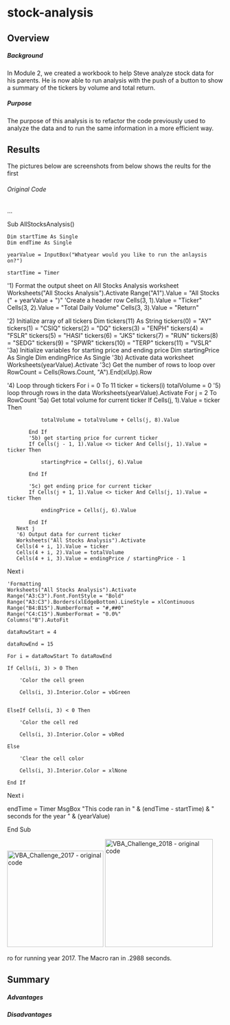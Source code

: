 # stock-analysis

## Overview

##### Background
In Module 2, we created a workbook to help Steve analyze stock data for his parents. He is now able to run analysis with the push of a button to show a summary of the tickers by volume and total return. 

##### Purpose
The purpose of this analysis is to refactor the code previously used to analyze the data and to run the same information in a more efficient way. 

## Results
The pictures below are screenshots from  below shows the reults for the first
###### Original Code

...

Sub AllStocksAnalysis()

    Dim startTime As Single
    Dim endTime As Single
    
    yearValue = InputBox("Whatyear would you like to run the anlaysis on?")
    
    startTime = Timer

   '1) Format the output sheet on All Stocks Analysis worksheet
   Worksheets("All Stocks Analysis").Activate
   Range("A1").Value = "All Stocks (" + yearValue + ")"
   'Create a header row
   Cells(3, 1).Value = "Ticker"
   Cells(3, 2).Value = "Total Daily Volume"
   Cells(3, 3).Value = "Return"

   '2) Initialize array of all tickers
   Dim tickers(11) As String
   tickers(0) = "AY"
   tickers(1) = "CSIQ"
   tickers(2) = "DQ"
   tickers(3) = "ENPH"
   tickers(4) = "FSLR"
   tickers(5) = "HASI"
   tickers(6) = "JKS"
   tickers(7) = "RUN"
   tickers(8) = "SEDG"
   tickers(9) = "SPWR"
   tickers(10) = "TERP"
   tickers(11) = "VSLR"
   '3a) Initialize variables for starting price and ending price
   Dim startingPrice As Single
   Dim endingPrice As Single
   '3b) Activate data worksheet
   Worksheets(yearValue).Activate
   '3c) Get the number of rows to loop over
   RowCount = Cells(Rows.Count, "A").End(xlUp).Row

   '4) Loop through tickers
   For i = 0 To 11
       ticker = tickers(i)
       totalVolume = 0
       '5) loop through rows in the data
       Worksheets(yearValue).Activate
       For j = 2 To RowCount
           '5a) Get total volume for current ticker
           If Cells(j, 1).Value = ticker Then

               totalVolume = totalVolume + Cells(j, 8).Value

           End If
           '5b) get starting price for current ticker
           If Cells(j - 1, 1).Value <> ticker And Cells(j, 1).Value = ticker Then

               startingPrice = Cells(j, 6).Value

           End If

           '5c) get ending price for current ticker
           If Cells(j + 1, 1).Value <> ticker And Cells(j, 1).Value = ticker Then

               endingPrice = Cells(j, 6).Value

           End If
       Next j
       '6) Output data for current ticker
       Worksheets("All Stocks Analysis").Activate
       Cells(4 + i, 1).Value = ticker
       Cells(4 + i, 2).Value = totalVolume
       Cells(4 + i, 3).Value = endingPrice / startingPrice - 1

   Next i


    'Formatting
    Worksheets("All Stocks Analysis").Activate
    Range("A3:C3").Font.FontStyle = "Bold"
    Range("A3:C3").Borders(xlEdgeBottom).LineStyle = xlContinuous
    Range("B4:B15").NumberFormat = "#,##0"
    Range("C4:C15").NumberFormat = "0.0%"
    Columns("B").AutoFit
    
    dataRowStart = 4
    
    dataRowEnd = 15
    
    For i = dataRowStart To dataRowEnd
    
    If Cells(i, 3) > 0 Then
    
        'Color the cell green
    
        Cells(i, 3).Interior.Color = vbGreen
        

    ElseIf Cells(i, 3) < 0 Then
    
        'Color the cell red
        
        Cells(i, 3).Interior.Color = vbRed
        
    Else
    
        'Clear the cell color
    
        Cells(i, 3).Interior.Color = xlNone
        
    End If
    
Next i

  endTime = Timer
        MsgBox "This code ran in " & (endTime - startTime) & " seconds for the year " & (yearValue)
        
End Sub

<img width="224" alt="VBA_Challenge_2017 - original code" src="https://user-images.githubusercontent.com/107590196/176432839-455243e2-c67b-41ca-b088-cd40d867063e.png">

<img width="251" alt="VBA_Challenge_2018 - original code" src="https://user-images.githubusercontent.com/107590196/176432846-a71c1765-b30a-4b2a-8b65-f49d3412158a.png">

ro for running year 2017. The Macro ran in .2988 seconds.

## Summary

##### Advantages

##### Disadvantages


